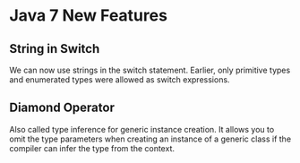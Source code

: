 # Java 7 New Features

## String in Switch
We can now use strings in the switch statement. Earlier, only primitive types and enumerated types were allowed as switch expressions.

## Diamond Operator
Also called type inference for generic instance creation. It allows you to omit the type parameters when creating an instance of a generic class if the compiler can infer the type from the context.


<!--stackedit_data:
eyJoaXN0b3J5IjpbMTMzMzYzNzIyM119
-->